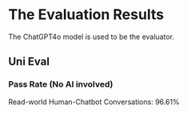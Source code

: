 # The Evaluation Results
The ChatGPT4o model is used to be the evaluator.

## Uni Eval

### Pass Rate (No AI involved)
Read-world Human-Chatbot Conversations: 96.61%
